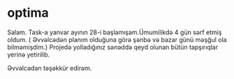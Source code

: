 # optima

Salam.
Task-a yanvar ayının 28-i başlamışam.Ümumilikdə 4 gün sərf etmiş oldum. ( Əvvəlcədən planım olduğuna görə şənbə və bazar günü məşğul ola bilməmişdim.) 
Projedə yolladığınız sənəddə qeyd olunan bütün tapşırıqlar yerinə yetirilib.

Əvvəlcədən təşəkkür edirəm.
